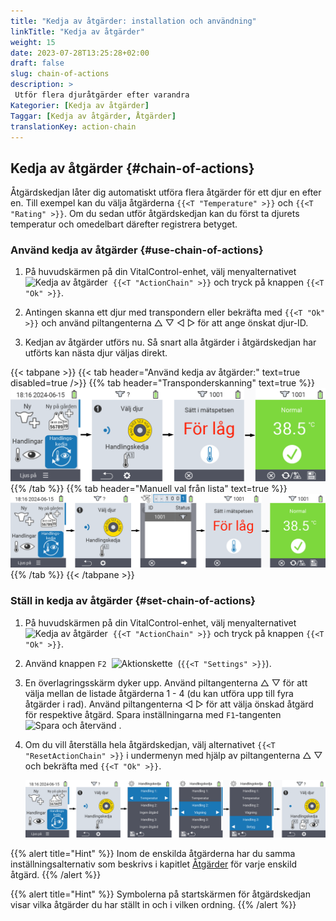 ```yaml
---
title: "Kedja av åtgärder: installation och användning"
linkTitle: "Kedja av åtgärder"
weight: 15
date: 2023-07-28T13:25:28+02:00
draft: false
slug: chain-of-actions
description: >
 Utför flera djuråtgärder efter varandra
Kategorier: [Kedja av åtgärder]
Taggar: [Kedja av åtgärder, Åtgärder]
translationKey: action-chain
---
```

## Kedja av åtgärder {#chain-of-actions}

Åtgärdskedjan låter dig automatiskt utföra flera åtgärder för ett djur en efter en. Till exempel kan du välja åtgärderna `{{<T "Temperature" >}}` och `{{<T "Rating" >}}`. Om du sedan utför åtgärdskedjan kan du först ta djurets temperatur och omedelbart därefter registrera betyget.

### Använd kedja av åtgärder {#use-chain-of-actions}

1. På huvudskärmen på din VitalControl-enhet, välj menyalternativet &nbsp;<img src="/icons/actions/action-chain.svg" width="35" align="bottom" alt="Kedja av åtgärder" />&nbsp; `{{<T "ActionChain" >}}` och tryck på knappen `{{<T "Ok" >}}`.

2. Antingen skanna ett djur med transpondern eller bekräfta med `{{<T "Ok" >}}` och använd piltangenterna △ ▽ ◁ ▷ för att ange önskat djur-ID.

3. Kedjan av åtgärder utförs nu. Så snart alla åtgärder i åtgärdskedjan har utförts kan nästa djur väljas direkt.

{{< tabpane >}}
{{< tab header="Använd kedja av åtgärder:" text=true disabled=true />}}
{{% tab header="Transponderskanning" text=true %}}
![VitalControl: Meny kedja av åtgärder](images/chainofactions-scan.png "Kedja av åtgärder")
{{% /tab %}}
{{% tab header="Manuell val från lista" text=true %}}
![VitalControl: Meny kedja av åtgärder](images/chainofactions.png "Kedja av åtgärder")
{{% /tab %}}
{{< /tabpane >}}

### Ställ in kedja av åtgärder {#set-chain-of-actions}

1. På huvudskärmen på din VitalControl-enhet, välj menyalternativet &nbsp;<img src="/icons/actions/action-chain.svg" width="35" align="bottom" alt="Kedja av åtgärder" />&nbsp; `{{<T "ActionChain" >}}` och tryck på knappen `{{<T "Ok" >}}`.

2. Använd knappen `F2` &nbsp;<img src="/icons/gear.svg" width="25" align="bottom" alt="Aktionskette" />&nbsp; (`{{<T "Settings" >}}`).

3. En överlagringsskärm dyker upp. Använd piltangenterna △ ▽ för att välja mellan de listade åtgärderna 1 - 4 (du kan utföra upp till fyra åtgärder i rad). Använd piltangenterna ◁ ▷ för att välja önskad åtgärd för respektive åtgärd. Spara inställningarna med `F1`-tangenten &nbsp;<img src="/icons/footer/save_exit.svg" width="65" align="bottom" alt="Spara och återvänd" />&nbsp;.

4. Om du vill återställa hela åtgärdskedjan, välj alternativet `{{<T "ResetActionChain" >}}` i undermenyn med hjälp av piltangenterna △ ▽ och bekräfta med `{{<T "Ok" >}}`.

    ![VitalControl: Menykedja av åtgärder](images/setchainofactions.png "Ställ in åtgärdskedja")

{{% alert title="Hint" %}}
Inom de enskilda åtgärderna har du samma inställningsalternativ som beskrivs i kapitlet [Åtgärder](../actions) för varje enskild åtgärd.
{{% /alert %}}

{{% alert title="Hint" %}}
Symbolerna på startskärmen för åtgärdskedjan visar vilka åtgärder du har ställt in och i vilken ordning.
{{% /alert %}}
